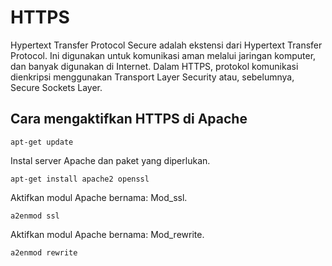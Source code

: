 # HTTPS
<p>Hypertext Transfer Protocol Secure adalah ekstensi dari Hypertext Transfer Protocol. Ini digunakan untuk komunikasi aman melalui jaringan komputer, dan banyak digunakan di Internet. Dalam HTTPS, protokol komunikasi dienkripsi menggunakan Transport Layer Security atau, sebelumnya, Secure Sockets Layer.</p>
<h2>Cara mengaktifkan HTTPS di Apache</h2>
<p><code>apt-get update</code>
<p>Instal server Apache dan paket yang diperlukan.</p>
<p><code>apt-get install apache2 openssl</code></p>
<p>Aktifkan modul Apache bernama: Mod_ssl.</p>
<p><code>a2enmod ssl</code></p>
<p>Aktifkan modul Apache bernama: Mod_rewrite.</p>
<p><code>a2enmod rewrite</code><p>
